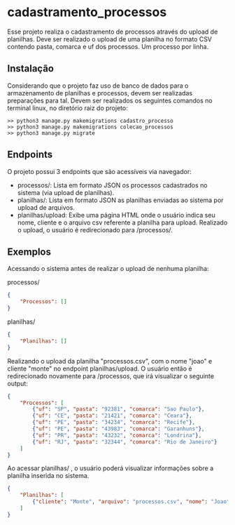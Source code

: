 # cadastramento_processos

Esse projeto realiza o cadastramento de processos através do upload de planilhas. Deve ser realizado o upload de uma planilha no formato CSV contendo pasta, comarca e uf dos processos. Um processo por linha.


## Instalação

Considerando que o projeto faz uso de banco de dados para o armazenamento de planilhas e processos, devem ser realizadas preparações para tal.
Devem ser realizados os seguintes comandos no terminal linux, no diretório raiz do projeto:

```
>> python3 manage.py makemigrations cadastro_processo 
>> python3 manage.py makemigrations colecao_processos
>> python3 manage.py migrate

```

## Endpoints

O projeto possui 3 endpoints que são acessíveis via navegador:

* processos/: Lista em formato JSON os processos cadastrados no sistema (via upload de planilhas). 
* planilhas/: Lista em formato JSON as planilhas enviadas ao sistema por upload de arquivos.
* planilhas/upload: Exibe uma página HTML onde o usuário indica seu nome, cliente e o arquivo csv referente a planilha para upload. Realizado o upload, o usuário é redirecionado para /processos/.

## Exemplos

Acessando o sistema antes de realizar o upload de nenhuma planilha:

processos/
```json
{
    "Processos": []
}

```

planilhas/
```json
{
    "Planilhas": []
}

```

Realizando o upload da planilha "processos.csv", com o nome "joao" e cliente "monte" no endpoint planilhas/upload. O usuário então é redirecionado novamente para /processos, que irá visualizar o seguinte output:

```json
{
    "Processos": [
        {"uf": "SP", "pasta": "92381", "comarca": "Sao Paulo"},
        {"uf": "CE", "pasta": "21421", "comarca": "Ceara"},
        {"uf": "PE", "pasta": "34234", "comarca": "Recife"},
        {"uf": "PE", "pasta": "43983", "comarca": "Garanhuns"},
        {"uf": "PR", "pasta": "43232", "comarca": "Londrina"},
        {"uf": "RJ", "pasta": "32344", "comarca": "Rio de Janeiro"}
    ]
}

```

Ao acessar planilhas/ , o usuário poderá visualizar informações sobre a planilha inserida no sistema.

```json
{
    "Planilhas": [
        {"cliente": "Monte", "arquivo": "processos.csv", "nome": "Joao"}
    ]
}

